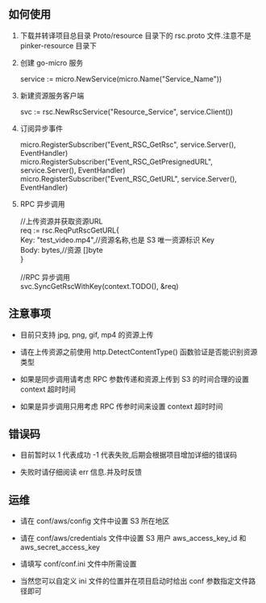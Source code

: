 如何使用
----

1.  下载并转译项目总目录 Proto/resource 目录下的 rsc.proto 文件.注意不是 pinker-resource 目录下
    
2.  创建 go-micro 服务
    
    service :\= micro.NewService(micro.Name("Service\_Name"))
    
3.  新建资源服务客户端
    
    svc :\= rsc.NewRscService("Resource\_Service", service.Client())
    
4.  订阅异步事件
    
    micro.RegisterSubscriber("Event\_RSC\_GetRsc", service.Server(), EventHandler)  
    micro.RegisterSubscriber("Event\_RSC\_GetPresignedURL", service.Server(), EventHandler)  
    micro.RegisterSubscriber("Event\_RSC\_GetURL", service.Server(), EventHandler)
    
5.  RPC 异步调用
    
    //上传资源并获取资源URL  
    req :\= rsc.ReqPutRscGetURL{  
    Key: "test\_video.mp4",//资源名称,也是 S3 唯一资源标识 Key  
    Body: bytes,//资源 \[\]byte  
    }  
    ​  
    //RPC 异步调用  
    svc.SyncGetRscWithKey(context.TODO(), &req)
    

注意事项
----

*   目前只支持 jpg, png, gif, mp4 的资源上传
    
*   请在上传资源之前使用 http.DetectContentType() 函数验证是否能识别资源类型
    
*   如果是同步调用请考虑 RPC 参数传递和资源上传到 S3 的时间合理的设置 context 超时时间
    
*   如果是异步调用只用考虑 RPC 传参时间来设置 context 超时时间
    

错误码
---

*   目前暂时以 1 代表成功 -1 代表失败,后期会根据项目增加详细的错误码
    
*   失败时请仔细阅读 err 信息.并及时反馈
    

运维
--

*   请在 conf/aws/config 文件中设置 S3 所在地区
    
*   请在 conf/aws/credentials 文件中设置 S3 用户 aws\_access\_key\_id 和 aws\_secret\_access\_key
    
*   请填写 conf/conf.ini 文件中所需设置
    
*   当然您可以自定义 ini 文件的位置并在项目启动时给出 conf 参数指定文件路径即可